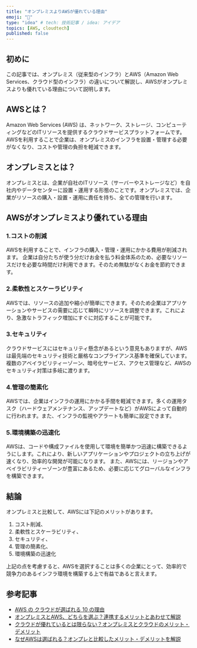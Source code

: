 ```yaml
---
title: "オンプレミスよりAWSが優れている理由"
emoji: "📝"
type: "idea" # tech: 技術記事 / idea: アイデア
topics: [AWS, cloudtech]
published: false
---
```



## 初めに

この記事では、オンプレミス（従来型のインフラ）とAWS（Amazon Web Services、クラウド型のインフラ）の違いについて解説し、AWSがオンプレミスよりも優れている理由について説明します。

## AWSとは？

Amazon Web Services (AWS) は、ネットワーク、ストレージ、コンピューティングなどのITリソースを提供するクラウドサービスプラットフォームです。AWSを利用することで企業は、オンプレミスのインフラを設置・管理する必要がなくなり、コストや管理の負担を軽減できます。

## オンプレミスとは？

オンプレミスとは、企業が自社のITリソース（サーバーやストレージなど）を自社内やデータセンターに設置・運用する形態のことです。オンプレミスでは、企業がリソースの購入・設置・運用に責任を持ち、全ての管理を行います。

## AWSがオンプレミスより優れている理由

### 1.コストの削減

AWSを利用することで、インフラの購入・管理・運用にかかる費用が削減されます。
企業は自分たちが使う分だけお金を払う料金体系のため、必要なリソースだけを必要な時間だけ利用できます。そのため無駄がなくお金を節約できます。

### 2.柔軟性とスケーラビリティ

AWSでは、リソースの追加や縮小が簡単にできます。そのため企業はアプリケーションやサービスの需要に応じて瞬時にリソースを調整できます。これにより、急激なトラフィック増加にすぐに対応することが可能です。

### 3.セキュリティ

クラウドサービスにはセキュリティ懸念があるという意見もありますが、AWSは最先端のセキュリティ技術と厳格なコンプライアンス基準を確保しています。複数のアベイラビリティーゾーン、暗号化サービス、アクセス管理など、AWSのセキュリティ対策は多岐に渡ります。

### 4.管理の簡素化

AWSでは、企業はインフラの運用にかかる手間を軽減できます。多くの運用タスク（ハードウェアメンテナンス、アップデートなど）がAWSによって自動的に行われます。また、インフラの監視やアラートも簡単に設定できます。

### 5.環境構築の迅速化

AWSは、コードや構成ファイルを使用して環境を簡単かつ迅速に構築できるようにします。これにより、新しいアプリケーションやプロジェクトの立ち上げが速くなり、効率的な開発が可能になります。
また、AWSには、リージョンやアベイラビリティーゾーンが豊富にあるため、必要に応じてグローバルなインフラを構築できます。

## 結論

オンプレミスと比較して、AWSには下記のメリットがあります。

1. コスト削減、
2. 柔軟性とスケーラビリティ、
3. セキュリティ、
4. 管理の簡素化、
5. 環境構築の迅速化

上記の点を考慮すると、AWSを選択することは多くの企業にとって、効率的で競争力のあるインフラ環境を構築する上で有益であると言えます。

## 参考記事

- [AWS の クラウドが選ばれる 10 の理由](https://aws.amazon.com/jp/aws-ten-reasons/)
- [オンプレミスとAWS、どちらを選ぶ？連携するメリットとあわせて解説](https://business.ntt-east.co.jp/content/cloudsolution/column-44.html)
- [クラウドが優れているとは限らない？オンプレミスとクラウドのメリット・デメリット](https://www.mdsol.co.jp/column/column_123_976.html)
- [なぜAWSは選ばれる？オンプレと比較したメリット・デメリットを解説](https://proengineer.internous.co.jp/content/columnfeature/14040)
